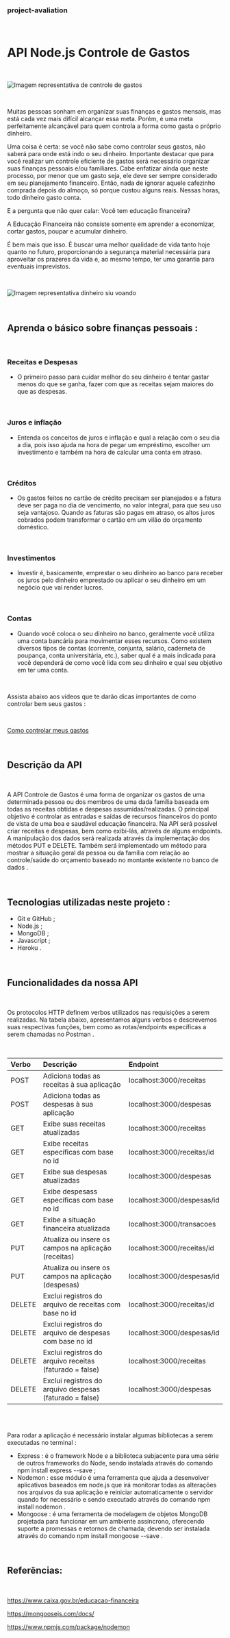 ### project-avaliation

<br>

# API Node.js Controle de Gastos
<br>
   
![Imagem representativa de controle de gastos](./imagens/img-0.jpg)

<br>    

<p>Muitas pessoas sonham em organizar suas finanças e gastos mensais, mas está cada vez mais difícil alcançar essa meta. Porém, é uma meta perfeitamente alcançável para quem controla a forma como gasta o próprio dinheiro. 
<p>Uma coisa é certa: se você não sabe como controlar seus gastos, não saberá para onde está indo o seu dinheiro. Importante destacar que para você realizar um controle eficiente de gastos será necessário organizar suas finanças pessoais e/ou familiares. Cabe enfatizar ainda que neste processo, por menor que um gasto seja, ele deve ser sempre considerado em seu planejamento financeiro. Então, nada de ignorar aquele cafezinho comprada depois do almoço, só porque custou alguns reais. Nessas horas, todo dinheiro gasto conta.  
</p>
<p>E a pergunta que não quer calar: Você tem educação financeira? </p>
<p>A Educação Financeira não consiste somente em aprender a economizar, cortar gastos, poupar e acumular dinheiro.</p>
<p>É bem mais que isso. É buscar uma melhor qualidade de vida tanto hoje quanto no futuro, proporcionando a segurança material necessária para aproveitar os prazeres da vida e, ao mesmo tempo, ter uma garantia para eventuais imprevistos.</p>

<br>

![Imagem representativa dinheiro siu voando](./imagens/img-1.jpg)

<br>

## Aprenda o básico sobre finanças pessoais :

<br>

### Receitas e Despesas


 - <p>O primeiro passo para cuidar melhor do seu dinheiro é tentar gastar menos do que se ganha, fazer com que as receitas sejam maiores do que as despesas.</p>

 <br>

 ### Juros e inflação

 - <p>Entenda os conceitos de juros e inflação e qual a relação com o seu dia a dia, pois isso ajuda na hora de pegar um empréstimo, escolher um investimento e também na hora de calcular uma conta em atraso.</p>

 <br>

 ### Créditos

 - <p>Os gastos feitos no cartão de crédito precisam ser planejados e a fatura deve ser paga no dia de vencimento, no valor integral, para que seu uso seja vantajoso. Quando as faturas são pagas em atraso, os altos juros cobrados podem transformar o cartão em um vilão do orçamento doméstico.</p>

 <br>

 ### Investimentos

- <p>Investir é, basicamente, emprestar o seu dinheiro ao banco para receber os juros pelo dinheiro emprestado ou aplicar o seu dinheiro em um negócio que vai render lucros.</p>

<br>

### Contas

- <p>​Quando você coloca o seu dinheiro no banco, geralmente você utiliza uma conta bancária para movimentar esses recursos. Como existem diversos tipos de contas (corrente, conjunta, salário, caderneta de poupança, conta universitária, etc.), saber qual é a mais indicada para você dependerá de como você lida com seu dinheiro e qual seu objetivo em ter uma conta.</p>

<br>

<p>Assista abaixo aos vídeos que te darão dicas importantes de como controlar bem seus gastos :
</p>

<br>

[Como controlar meus gastos](https://www.youtube.com/watch?list=PLjyojW8y_HLtabIzCHwE0FFbEVR8qvuPq&v=YyG-bC-8JbA)

<br>

## Descrição da API

<br>

<p>A API Controle de Gastos é uma forma de organizar os gastos de uma determinada pessoa ou dos membros de uma dada família baseada em todas as receitas obtidas e despesas assumidas/realizadas.
O principal objetivo é controlar as entradas e saídas de recursos financeiros do ponto de vista de uma boa e saudável educação financeira.
Na API será possível criar receitas e despesas, bem como exibi-lás, através de alguns endpoints. A manipulação dos dados será realizada através da implementação dos métodos PUT  e DELETE.
Também será implementado um método para mostrar a situação geral da pessoa ou da família com relação ao controle/saúde do orçamento baseado no montante existente no banco de dados .</p>

<br>

## Tecnologias utilizadas neste projeto :

- Git e GitHub ;
- Node.js ;
- MongoDB ;
- Javascript ;
- Heroku .

<br>


## Funcionalidades da nossa API

<br>

<p>Os protocolos HTTP definem verbos utilizados nas requisições a serem realizadas. Na tabela abaixo, apresentamos alguns verbos e descrevemos suas respectivas funções, bem como as rotas/endpoints específicas a serem chamadas no Postman .</p>

<br>

Verbo   | Descrição                                                | Endpoint   
:---    |:---                                                      |:---            
POST    | Adiciona todas as receitas à sua aplicação               | localhost:3000/receitas
POST    | Adiciona todas as despesas à sua aplicação               | localhost:3000/despesas
GET     | Exibe suas receitas atualizadas                          | localhost:3000/receitas 
GET     | Exibe receitas específicas com base no id                | localhost:3000/receitas/id 
GET     | Exibe sua despesas atualizadas                           | localhost:3000/despesas
GET     | Exibe despesass específicas com base no id               | localhost:3000/despesas/id 
GET     | Exibe a situação financeira atualizada                   | localhost:3000/transacoes 
PUT     | Atualiza ou insere os campos na aplicação (receitas)     | localhost:3000/receitas/id 
PUT     | Atualiza ou insere os campos na aplicação (despesas)     | localhost:3000/despesas/id 
DELETE  | Exclui registros do arquivo de receitas com base no id   | localhost:3000/receitas/id 
DELETE  | Exclui registros do arquivo de despesas com base no id   | localhost:3000/despesas/id 
DELETE  | Exclui registros do arquivo receitas (faturado = false)  | localhost:3000/receitas 
DELETE  | Exclui registros do arquivo despesas (faturado = false)  | localhost:3000/despesas 

<br>

<br>

<p>Para rodar a aplicação é necessário instalar algumas bibliotecas a serem executadas no terminal :</p>

- Express : é o framework Node e a biblioteca subjacente para uma série de outros frameworks do Node, sendo instalada através do comando npm install express --save  ; 
- Nodemon : esse módulo é uma ferramenta que ajuda a desenvolver aplicativos baseados em node.js que irá monitorar todas as alterações nos arquivos da sua aplicação e reiniciar automaticamente o servidor quando for necessário e sendo executado através do comando npm install nodemon .
- Mongoose :  é uma ferramenta de modelagem de objetos MongoDB projetada para funcionar em um ambiente assíncrono, oferecendo suporte a promessas e retornos de chamada; devendo ser instalada através do comando npm install mongoose --save .

<br>

## Referências:  

<br>

https://www.caixa.gov.br/educacao-financeira

https://mongoosejs.com/docs/

https://www.npmjs.com/package/nodemon

